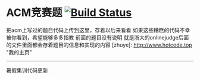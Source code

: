 # ACM竞赛题  [![Build Status](https://travis-ci.org/isheng5/CppAcmTeat.svg?branch=master)](https://travis-ci.org/isheng5/CppAcmTeat)
把acm上写过的题目代码上传到这里，存着以后来看看
如果这些糟糕的代码不幸被你看到，希望能够多多指教
前面的题目没有说明 就是浙大的onlinejudge后面的文件里面都会存着题目的信息和实现的内容
[zhuye]: http://www.hotcode.top "我的主页"

-----------------------------------------
暑假集训代码更新
